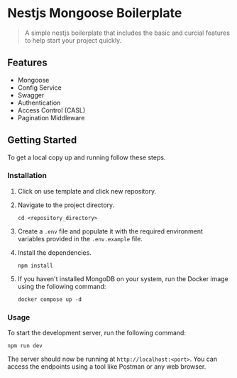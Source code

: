 # Nestjs Mongoose Boilerplate

> A simple nestjs boilerplate that includes the basic and curcial features to help start your project quickly.

## Features

- Mongoose
- Config Service
- Swagger
- Authentication
- Access Control (CASL)
- Pagination Middleware

## Getting Started

To get a local copy up and running follow these steps.

### Installation

1. Click on use template and click new repository.

2. Navigate to the project directory.

   ```shell
   cd <repository_directory>
   ```

3. Create a `.env` file and populate it with the required environment variables provided in the `.env.example` file.

4. Install the dependencies.

   ```shell
   npm install
   ```

5. If you haven't installed MongoDB on your system, run the Docker image using the following command:
   ```shell
   docker compose up -d
   ```

### Usage

To start the development server, run the following command:

```shell
npm run dev
```

The server should now be running at `http://localhost:<port>`. You can access the endpoints using a tool like Postman or any web browser.
